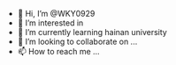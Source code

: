 - 👋 Hi, I’m @WKY0929
- 👀 I’m interested in 
- 🌱 I’m currently learning hainan university
- 💞️ I’m looking to collaborate on ...
- 📫 How to reach me ...

<!---
WKY0929/WKY0929 is a ✨ special ✨ repository because its `README.md` (this file) appears on your GitHub profile.
You can click the Preview link to take a look at your changes.
--->
